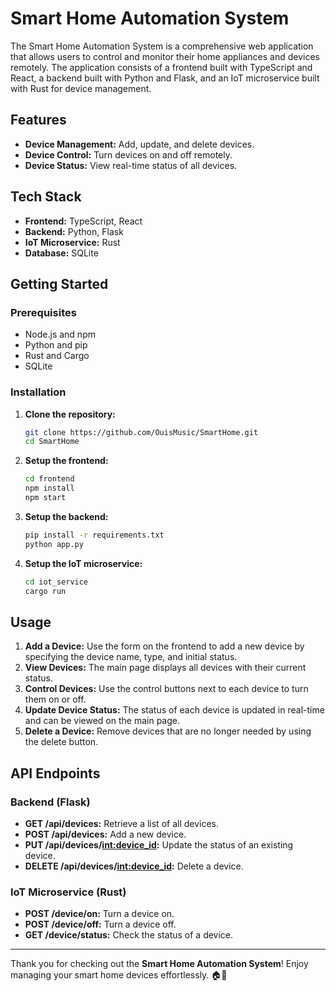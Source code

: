 # Smart Home Automation System

The Smart Home Automation System is a comprehensive web application that allows users to control and monitor their home appliances and devices remotely. The application consists of a frontend built with TypeScript and React, a backend built with Python and Flask, and an IoT microservice built with Rust for device management.

## Features

- **Device Management:** Add, update, and delete devices.
- **Device Control:** Turn devices on and off remotely.
- **Device Status:** View real-time status of all devices.

## Tech Stack

- **Frontend:** TypeScript, React
- **Backend:** Python, Flask
- **IoT Microservice:** Rust
- **Database:** SQLite

## Getting Started

### Prerequisites

- Node.js and npm
- Python and pip
- Rust and Cargo
- SQLite

### Installation

1. **Clone the repository:**

    ```sh
    git clone https://github.com/OuisMusic/SmartHome.git
    cd SmartHome
    ```

2. **Setup the frontend:**

    ```sh
    cd frontend
    npm install
    npm start
    ```

3. **Setup the backend:**

    ```sh
    pip install -r requirements.txt
    python app.py
    ```

4. **Setup the IoT microservice:**

    ```sh
    cd iot_service
    cargo run
    ```

## Usage

1. **Add a Device:** Use the form on the frontend to add a new device by specifying the device name, type, and initial status.
2. **View Devices:** The main page displays all devices with their current status.
3. **Control Devices:** Use the control buttons next to each device to turn them on or off.
4. **Update Device Status:** The status of each device is updated in real-time and can be viewed on the main page.
5. **Delete a Device:** Remove devices that are no longer needed by using the delete button.

## API Endpoints

### Backend (Flask)

- **GET /api/devices:** Retrieve a list of all devices.
- **POST /api/devices:** Add a new device.
- **PUT /api/devices/<int:device_id>:** Update the status of an existing device.
- **DELETE /api/devices/<int:device_id>:** Delete a device.

### IoT Microservice (Rust)

- **POST /device/on:** Turn a device on.
- **POST /device/off:** Turn a device off.
- **GET /device/status:** Check the status of a device.

---

Thank you for checking out the **Smart Home Automation System**! Enjoy managing your smart home devices effortlessly. 🏠🔌
